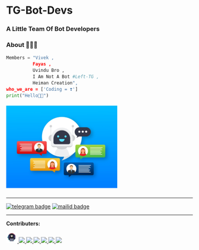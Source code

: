 # TG-Bot-Devs

### A Little Team Of  Bot Developers


### About 🙋🏻‍♂️
```python
Members = "Vivek , 
          Fayas ,
          Uvindu Bro , 
          I Am Not A Bot #Left-TG , 
          Heiman Creation",
who_we_are = ['Coding = ❣️']
print("Hello👋🏻")
```
##### <img src="https://github.com/TG-Bot-Devs/TG-Bot-Devs/blob/main/robot-icon-bot-sign-design-chatbot-symbol-concept-voice-support-service-bot-online-support-bot_100456-1875.jpg" width="300px"></h2>

---

[![telegram badge](https://img.shields.io/badge/TG-Devs-30302f?style=for-the-badge&logo=telegram)](https://t.me/TG_BOT_DEVS)
[![mailid badge](https://img.shields.io/badge/TG-Devs-30302f?style=for-the-badge&logo=gmail)](mailto:tg.devs@telegmail.com)

---

**Contributers:**

<a href="https://github.com/TG-BOT-DEVS/TG-BOT-DEVS/Collaborators/devs.md">
  <img src="https://github.com/TG-Bot-Devs/TG-Bot-Devs/blob/main/assets/Hacker-PNG-Image.png" width="30px"></h2>
  <img src="https://avatars.githubusercontent.com/u/76828314?v=4" width="30px"></h3>
  <img src="https://avatars.githubusercontent.com/u/79355885?v=4" width="30px"></h4>
  <img src="https://avatars.githubusercontent.com/u/77770753?v=4" width="30px"></h5>
  <img src="https://avatars.githubusercontent.com/u/78695802?v=4" width="30px"></h6>
  <img src="https://avatars.githubusercontent.com/u/82400484?s=200&v=4" width="30px"></h7>
  <img src="https://avatars.githubusercontent.com/u/82491934?s=200&v=4" width="30px"></h8>
</a>
